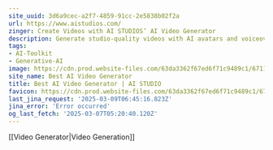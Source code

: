 ```yaml
---
site_uuid: 3d6a9cec-a2f7-4859-91cc-2e5838b02f2a
url: https://www.aistudios.com/
zinger: Create Videos with AI STUDIOS’ AI Video Generator
description: Generate studio-quality videos with AI avatars and voiceovers in 80+ languages as easy as just typing in text.
tags:
- AI-Toolkit
- Generative-AI
image: https://cdn.prod.website-files.com/63da3362f67ed6f71c9489c1/67110c3309d814f76db52d4a_aistudios_deepbrainai.png
site_name: Best AI Video Generator
title: Best AI Video Generator | AI STUDIO
favicon: https://cdn.prod.website-files.com/63da3362f67ed6f71c9489c1/6710fc52c1b4308c5d43631c_Favicon_aistudios.svg
last_jina_request: '2025-03-09T06:45:16.823Z'
jina_error: 'Error occurred'
og_last_fetch: '2025-03-07T05:20:40.120Z'
---
```

[[Video Generator|Video Generation]]

